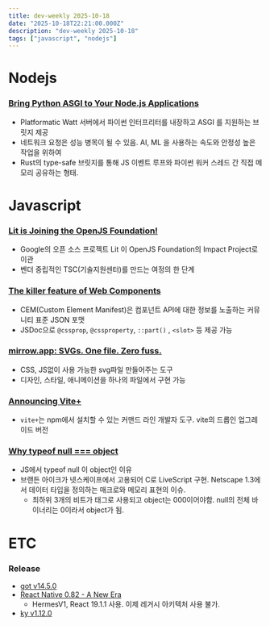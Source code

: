 ```yaml
---
title: dev-weekly 2025-10-18
date: "2025-10-18T22:21:00.000Z"
description: "dev-weekly 2025-10-18"
tags: ["javascript", "nodejs"]
---
```


# Nodejs

### [Bring Python ASGI to Your Node.js Applications](https://blog.platformatic.dev/bring-python-asgi-to-your-nodejs-applications)

- Platformatic Watt 서버에서 파이썬 인터프리터를 내장하고 ASGI 를 지원하는 브릿지 제공
- 네트워크 요청은 성능 병목이 될 수 있음. AI, ML 을 사용하는 속도와 안정성 높은 작업을 위하여
- Rust의 type-safe 브릿지를 통해 JS 이벤트 루프와 파이썬 워커 스레드 간 직접 메모리 공유하는 형태.

# Javascript

### [Lit is Joining the OpenJS Foundation!](https://lit.dev/blog/2025-10-14-openjs/)

- Google의 오픈 소스 프로젝트 Lit 이 OpenJS Foundation의 Impact Project로 이관
- 벤더 중립적인 TSC(기술지원센터)를 만드는 여정의 한 단계

### [The killer feature of Web Components](https://daverupert.com/2025/10/custom-elements-manifest-killer-feature/)

- CEM(Custom Element Manifest)은 컴포넌트 API에 대한 정보를 노출하는 커뮤니티 표준 JSON 포맷
- JSDoc으로 `@cssprop`, `@cssproperty`, `::part()` , `<slot>` 등 제공 가능

### [mirrow.app: SVGs. One file. Zero fuss.](https://mirrow.app/)

- CSS, JS없이 사용 가능한 svg파일 만들어주는 도구
- 디자인, 스타일, 애니메이션을 하나의 파일에서 구현 가능

### [Announcing Vite+](https://voidzero.dev/posts/announcing-vite-plus)

- `vite+`는 npm에서 설치할 수 있는 커맨드 라인 개발자 도구. vite의 드롭인 업그레이드 버전

### [Why typeof null === object](https://pzarycki.com/en/posts/js-null/)

- JS에서 typeof null 이 object인 이유
- 브랜든 아이크가 넷스케이프에서 고용되어 C로 LiveScript 구현. Netscape 1.3에서 데이터 타입을 정의하는 매크로와 메모리 표현의 이슈.
    - 최하위 3개의 비트가 태그로 사용되고 object는 000이어야함. null의 전체 바이너리는 0이라서 object가 됨.

# ETC

### Release

- [got v14.5.0](https://github.com/sindresorhus/got/releases/tag/v14.5.0)
- [React Native 0.82 - A New Era](https://reactnative.dev/blog/2025/10/08/react-native-0.82)
    - HermesV1, React 19.1.1 사용. 이제 레거시 아키텍처 사용 불가.
- [ky v1.12.0](https://github.com/sindresorhus/ky/releases/tag/v1.12.0)